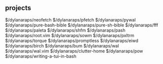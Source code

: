 ## projects

$/dylanaraps/neofetch
$/dylanaraps/pfetch
$/dylanaraps/pywal
$/dylanaraps/pure-bash-bible
$/dylanaraps/pure-sh-bible
$/dylanaraps/fff
$/dylanaraps/paleta
$/dylanaraps/shfm
$/dylanaraps/pash
$/dylanaraps/root.vim
$/dylanaraps/sowm
$/dylanaraps/pxltrm
$/dylanaraps/torque
$/dylanaraps/promptless
$/dylanaraps/eiwd
$/dylanaraps/birch
$/dylanaraps/bum
$/dylanaraps/wal
$/dylanaraps/wal.vim
$/dylanaraps/clutter-home
$/dylanaraps/pow
$/dylanaraps/writing-a-tui-in-bash
